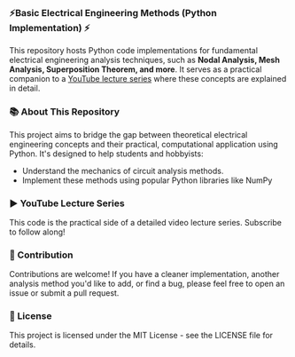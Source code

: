 ### ⚡️Basic Electrical Engineering Methods (Python Implementation) ⚡️

This repository hosts Python code implementations for fundamental electrical engineering analysis techniques, such as **Nodal Analysis, Mesh Analysis, Superposition Theorem, and more**. 
It serves as a practical companion to a [YouTube lecture series]() where these concepts are explained in detail.



### 📚 About This Repository
This project aims to bridge the gap between theoretical electrical engineering concepts and their practical, computational application using Python. It's designed to help students and hobbyists:
- Understand the mechanics of circuit analysis methods.
- Implement these methods using popular Python libraries like NumPy

### ▶️ YouTube Lecture Series
This code is the practical side of a detailed video lecture series. Subscribe to follow along!

### 🤝 Contribution
Contributions are welcome! If you have a cleaner implementation, another analysis method you'd like to add, or find a bug, please feel free to open an issue or submit a pull request.

### 📄 License
This project is licensed under the MIT License - see the LICENSE file for details.
